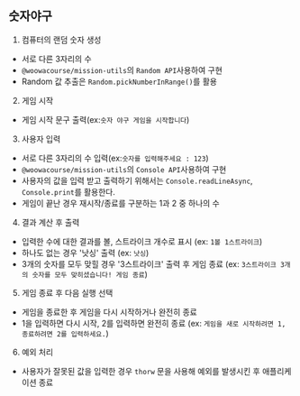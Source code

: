 ## 숫자야구

1. 컴퓨터의 랜덤 숫자 생성

-   서로 다른 3자리의 수
-   `@woowacourse/mission-utils`의 `Random API`사용하여 구현
-   Random 값 추출은 `Random.pickNumberInRange()`를 활용

2. 게임 시작

-   게임 시작 문구 출력(ex:`숫자 야구 게임을 시작합니다`)

3. 사용자 입력

-   서로 다른 3자리의 수 입력(ex:`숫자를 입력해주세요 : 123`)
-   `@woowacourse/mission-utils`의 `Console API`사용하여 구현
-   사용자의 값을 입력 받고 출력하기 위해서는 `Console.readLineAsync`, `Console.print`를 활용한다.
-   게임이 끝난 경우 재시작/종료를 구분하는 1과 2 중 하나의 수

4. 결과 계산 후 출력

-   입력한 수에 대한 결과를 볼, 스트라이크 개수로 표시 (ex: `1볼 1스트라이크`)
-   하나도 없는 경우 '낫싱' 출력 (ex: `낫싱`)
-   3개의 숫자를 모두 맞힐 경우 '3스트라이크' 출력 후 게임 종료 (ex: `3스트라이크
3개의 숫자를 모두 맞히셨습니다! 게임 종료`)

5. 게임 종료 후 다음 실행 선택

-   게임을 종료한 후 게임을 다시 시작하거나 완전히 종료
-   1을 입력하면 다시 시작, 2를 입력하면 완전히 종료 (ex: `게임을 새로 시작하려면 1, 종료하려면 2를 입력하세요.`)

6. 예외 처리

-   사용자가 잘못된 값을 입력한 경우 `thorw` 문을 사용해 예외를 발생시킨 후 애플리케이션 종료
